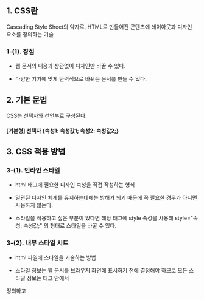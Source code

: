 ## 1. CSS란

Cascading Style Sheet의 약자로, HTML로 만들어진 콘텐츠에 레이아웃과 디자인 요소를 정의하는 기술

 

### 1-(1). 장점

- 웹 문서의 내용과 상관없이 디자인만 바꿀 수 있다.

- 다양한 기기에 맞게 탄력적으로 바뀌는 문서를 만들 수 있다.

 

## 2. 기본 문법

CSS는 선택자와 선언부로 구성된다. 

 

#### [기본형] 선택자 {속성1: 속성값1; 속성2: 속성값2;}

 

## 3. CSS 적용 방법

 

### 3-(1). 인라인 스타일

- html 태그에 필요한 디자인 속성을 직접 작성하는 형식

- 일관된 디자인 체계를 유지하는데에는 방해가 되기 때문에 꼭 필요한 경우가 아니면 사용하지 않는다.

- 스타일을 적용하고 싶은 부분이 있다면 해당 태그에 style 속성을 사용해 style="속성: 속성값;" 의 형태로 스타일을 바꿀 수 있다.

 

### 3-(2). 내부 스타일 시트

- html 파일에 스타일을 기술하는 방법

- 스타일 정보는 웹 문서를 브라우저 화면에 표시하기 전에 결정해야 하므로 모든 스타일 정보는 <head> 태그 안에서

정의하고 <style>과 <style> 태그 사이에 작성한다.

- CSS의 재활용이 안되는 문제가 있어 특별한 경우가 아니면 외부 스타일 시트가 권장된다.

 

### 3-(3). 외부 스타일 시트

- CSS를 작성하는 가장 기본적인 방법으로, 별도의 파일에 CSS 문서를 작성하고 해당 CSS를 필요로 하는 html 문서에서 불러와 사용하는 형식

#### - [기본형] <link rel="stylesheet" href="외부 스타일 시트 파일 경로">

 

## 4. CSS 기본 선택자

 

### 4-(1). 전체 선택자

 - 스타일을 문서의 모든 요소에 적용할 때 사용

 #### - [기본형] *{속성: 값; .....}

 

### 4-(2). 타입 선택자

 - 특정한 태그를 사용한 모든 요소에 스타일을 적용

 #### - [기본형] 태그명 {스타일 규칙}

 

### 4-(3). 클래스 선택자

- 특정 부분만 선택해서 스타일을 적용

#### - [기본형] .클래스명 {스타일 규칙}

 

### 4-(4). id 선택자

 - 웹 문서의 특정한 부분을 선택해서 스타일을 지정할 때 사용

 

※ 클래스 선택자와 id 선택자의 차이: 클래스 선택자는 문서에서 여러 번 적용 가능, id 선택자는 문서에서 한 번만 적용할 수 있다.

 

 #### - [기본형] #아이디명 { 스타일 규칙 }

 

### 4-(5). 그룹 선택자

- 여러 선택자에서 같은 스타일을 사용하는 경우에 사용

#### - [기본형] 선택자1, 선택자2 { 스타일 규칙 }

 

## 5. 캐스캐이딩 스타일 시트

- 캐스캐이딩: 우선 순위가 위에서 아래, 계단식으로 적용된다는 의미

- CSS에서는 웹 요소에 둘 이상의 스타일을 적용할 때 우선 순위에 따라 적용할 스타일을 결정

- 캐스캐이딩은 스타일끼리 충돌하지 않도록 막아준다

 

### 5-(1). 스타일 우선 순위

 

1. !important : 어떤 스타일보다 우선 적용하는 스타일

2. 인라인 스타일

3. id 스타일

4. 클래스 스타일

5. 타입 스타일

 

### 5-(2). 스타일 상속

자식 요소에서 별도로 스타일을 지정하지 않으면 부모 요소의 스타일 속성들이 자식 요소로 전달되는 것
